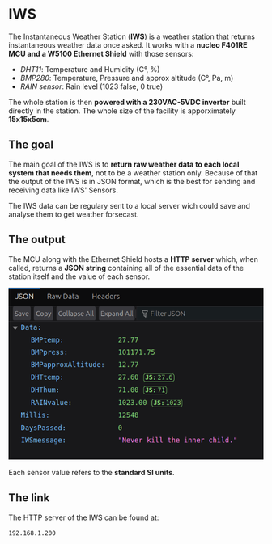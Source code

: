 # IWS
The Instantaneous Weather Station (**IWS**) is a weather station that returns instantaneous weather data once asked.
It works with a **nucleo F401RE MCU and a W5100 Ethernet Shield** with those sensors:

- *DHT11*: Temperature and Humidity (C°, %)
- *BMP280*: Temperature, Pressure and approx altitude (C°, Pa, m)
- *RAIN sensor*: Rain level (1023 false, 0 true)

The whole station is then **powered with a 230VAC-5VDC inverter** built directly in the station.
The whole size of the facility is apporximately **15x15x5cm**.

## The goal

The main goal of the IWS is to **return raw weather data to each local system that needs them**, not to be a weather station only.
Because of that the output of the IWS is in JSON format, which is the best for sending and receiving data like IWS' Sensors.

The IWS data can be regulary sent to a local server wich could save and analyse them to get weather forsecast.

## The output

The MCU along with the Ethernet Shield hosts a **HTTP server** which, when called, returns a **JSON string** containing all of the essential data of the station itself and the value of each sensor.

![JSON-HTTP](https://github.com/SebsIII/IWS/blob/43692908104991b1652bcf4ea6fd69c47edac72a/Gallery/JSON-HTTP.png)

Each sensor value refers to the **standard SI units**.

## The link

The HTTP server of the IWS can be found at:

```
192.168.1.200
```
